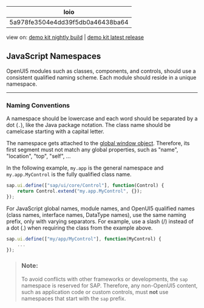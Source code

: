 <!-- loio5a978fe3504e4dd39f5db0a46438ba64 -->

| loio |
| -----|
| 5a978fe3504e4dd39f5db0a46438ba64 |

<div id="loio">

view on: [demo kit nightly build](https://openui5nightly.hana.ondemand.com/#/topic/5a978fe3504e4dd39f5db0a46438ba64) | [demo kit latest release](https://openui5.hana.ondemand.com/#/topic/5a978fe3504e4dd39f5db0a46438ba64)</div>

## JavaScript Namespaces

OpenUI5 modules such as classes, components, and controls, should use a consistent qualified naming scheme. Each module should reside in a unique namespace.

***

### Naming Conventions

A namespace should be lowercase and each word should be separated by a dot \(`.`\), like the Java package notation. The class name should be camelcase starting with a capital letter.

The namespace gets attached to the [global window object](https://developer.mozilla.org/en-US/docs/Web/API/Window). Therefore, its first segment must not match any global properties, such as "name", "location", "top", "self", ...

In the following example, `my.app` is the general namespace and `my.app.MyControl` is the fully qualified class name.

``` js
sap.ui.define(["sap/ui/core/Control"], function(Control) {
    return Control.extend("my.app.MyControl", {});
});
```

For JavaScript global names, module names, and OpenUI5 qualified names \(class names, interface names, DataType names\), use the same naming prefix, only with varying separators. For example, use a slash \(/\) instead of a dot \(.\) when requiring the class from the example above.

``` js
sap.ui.define(["my/app/MyControl"], function(MyControl) {
    ...
});
```

> ### Note:  
> To avoid conflicts with other frameworks or developments, the `sap` namespace is reserved for SAP. Therefore, any non-OpenUI5 content, such as application code or custom controls, must **not** use namespaces that start with the `sap` prefix.

